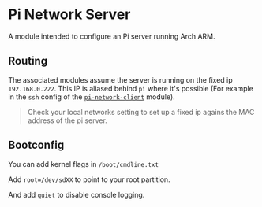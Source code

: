 # Pi Network Server

A module intended to configure an Pi server running Arch ARM.

## Routing

The associated modules assume the server is running on the fixed ip
`192.168.0.222`. This IP is aliased behind `pi` where it's possible (For
example in the `ssh` config of the [`pi-network-client`](../pi-network-client)
module).

> Check your local networks setting to set up a fixed ip agains the MAC
> address of the pi server.

## Bootconfig

You can add kernel flags in `/boot/cmdline.txt`

Add `root=/dev/sdXX` to point to your root partition.

And add `quiet` to disable console logging.
